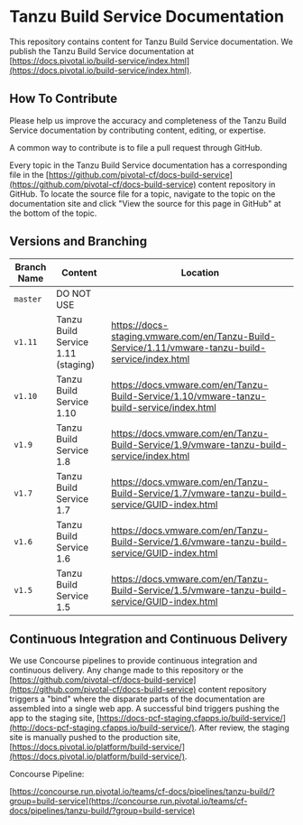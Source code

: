 # Tanzu Build Service Documentation

This repository contains content for Tanzu Build Service documentation. We publish the Tanzu Build Service documentation at
[https://docs.pivotal.io/build-service/index.html](https://docs.pivotal.io/build-service/index.html).

## How To Contribute

Please help us improve the accuracy and completeness of the Tanzu Build Service documentation by contributing content, editing,
or expertise.

A common way to contribute is to file a pull request through GitHub.

Every topic in the Tanzu Build Service documentation has a corresponding file in the
[https://github.com/pivotal-cf/docs-build-service](https://github.com/pivotal-cf/docs-build-service) content repository in
GitHub. To locate the source file for a topic, navigate to the topic on the documentation site and click "View
the source for this page in GitHub" at the bottom of the topic.

## Versions and Branching

| **Branch Name** | **Content**               | **Location**                                                                                                         |
|-----------------|---------------------------|----------------------------------------------------------------------------------------------------------------------|
| `master`        | DO NOT USE                |                                     | `v1.11`          | Tanzu Build Service 1.11   | https://docs-staging.vmware.com/en/Tanzu-Build-Service/1.11/vmware-tanzu-build-service/GUID-index.html                                                                       
| `v1.11`          | Tanzu Build Service 1.11 (staging)  |https://docs-staging.vmware.com/en/Tanzu-Build-Service/1.11/vmware-tanzu-build-service/index.html                    |        |
| `v1.10`          | Tanzu Build Service 1.10   |https://docs.vmware.com/en/Tanzu-Build-Service/1.10/vmware-tanzu-build-service/index.html                       |
| `v1.9`          | Tanzu Build Service 1.8   | https://docs.vmware.com/en/Tanzu-Build-Service/1.9/vmware-tanzu-build-service/index.html                       |
| `v1.7`          | Tanzu Build Service 1.7   | https://docs.vmware.com/en/Tanzu-Build-Service/1.7/vmware-tanzu-build-service/GUID-index.html                        |
| `v1.6`          | Tanzu Build Service 1.6   | https://docs.vmware.com/en/Tanzu-Build-Service/1.6/vmware-tanzu-build-service/GUID-index.html                        |
| `v1.5`          | Tanzu Build Service 1.5   | https://docs.vmware.com/en/Tanzu-Build-Service/1.5/vmware-tanzu-build-service/GUID-index.html                        |


## Continuous Integration and Continuous Delivery

We use Concourse pipelines to provide continuous integration and continuous delivery. Any change made to this repository
or the [https://github.com/pivotal-cf/docs-build-service](https://github.com/pivotal-cf/docs-build-service) content repository
triggers a "bind" where the disparate parts of the documentation are assembled into a single web app. A successful bind
triggers pushing the app to the staging site,
[https://docs-pcf-staging.cfapps.io/build-service/](http://docs-pcf-staging.cfapps.io/build-service/). After
review, the staging site is manually pushed to the production site,
[https://docs.pivotal.io/platform/build-service/](https://docs.pivotal.io/platform/build-service/).

Concourse Pipeline:

[https://concourse.run.pivotal.io/teams/cf-docs/pipelines/tanzu-build/?group=build-service](https://concourse.run.pivotal.io/teams/cf-docs/pipelines/tanzu-build/?group=build-service)
